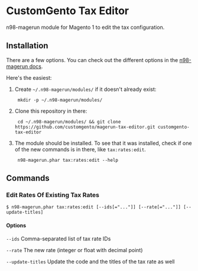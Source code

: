 # CustomGento Tax Editor
n98-magerun module for Magento 1 to edit the tax configuration.

## Installation
There are a few options. You can check out the different options in the [n98-magerun docs](https://magerun.net/introducting-the-new-n98-magerun-module-system/).

Here's the easiest:

1. Create `~/.n98-magerun/modules/` if it doesn't already exist:

        mkdir -p ~/.n98-magerun/modules/

2. Clone this repository in there:

        cd ~/.n98-magerun/modules/ && git clone https://github.com/customgento/magerun-tax-editor.git customgento-tax-editor

3. The module should be installed. To see that it was installed, check if one of the new commands is in there, like `tax:rates:edit`.

        n98-magerun.phar tax:rates:edit --help

## Commands

### Edit Rates Of Existing Tax Rates

    $ n98-magerun.phar tax:rates:edit [--ids[="..."]] [--rate[="..."]] [--update-titles]

#### Options

`--ids`            Comma-separated list of tax rate IDs

`--rate`           The new rate (integer or float with decimal point)

`--update-titles`  Update the code and the titles of the tax rate as well
